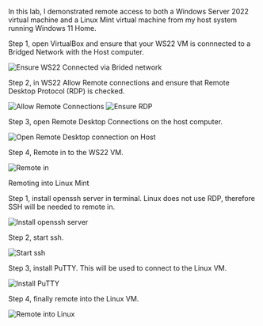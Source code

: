 In this lab, I demonstrated remote access to both a Windows Server 2022 virtual machine and a Linux Mint virtual machine from my host system running Windows 11 Home.

Step 1, open VirtualBox and ensure that your WS22 VM is connnected to a Bridged Network with the Host computer.

![Ensure WS22 Connected via Brided network ](https://github.com/user-attachments/assets/93e0c3fa-0bd0-4481-a161-fdc80ee88401)

Step 2, in WS22 Allow Remote connections and ensure that Remote Desktop Protocol (RDP) is checked.

![Allow Remote Connections](https://github.com/user-attachments/assets/747eca43-7e3c-488f-abbb-f0eeb7e2da87)
![Ensure RDP](https://github.com/user-attachments/assets/e20f501d-028a-49c6-8f9d-95cb0b48e2c9)

Step 3, open Remote Desktop Connections on the host computer. 

![Open Remote Desktop connection on Host ](https://github.com/user-attachments/assets/57528994-d5fd-4aa8-83cf-e404eaf4daec)

Step 4, Remote in to the WS22 VM.

![Remote in](https://github.com/user-attachments/assets/5a11e696-805b-49ab-8320-655ffb8b6bd1)

Remoting into Linux Mint

Step 1, install openssh server in terminal. Linux does not use RDP, therefore SSH will be needed to remote in.

![Install openssh server](https://github.com/user-attachments/assets/c340d47d-600f-4df5-8ae2-d8060a0fee68)

Step 2, start ssh.

![Start ssh](https://github.com/user-attachments/assets/1406bcd7-03dd-4f32-90e3-ec439659ef24)

Step 3, install PuTTY. This will be used to connect to the Linux VM.

![Install PuTTY](https://github.com/user-attachments/assets/1acece59-bae7-4888-b6bc-4319e86f5984)

Step 4, finally remote into the Linux VM.

![Remote into Linux](https://github.com/user-attachments/assets/47176bc9-1851-4a4d-ad07-1f47f1b359a3)



